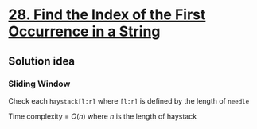 # [28. Find the Index of the First Occurrence in a String](https://leetcode.com/problems/find-the-index-of-the-first-occurrence-in-a-string/description/)

## Solution idea
### Sliding Window
Check each `haystack[l:r]` where `[l:r]` is defined by the length of `needle`

Time complexity = $O(n)$ where $n$ is the length of haystack